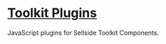 [Toolkit Plugins](http://sellside.github.com/toolkit/plugins)
==============

JavaScript plugins for Sellside Toolkit Components.
